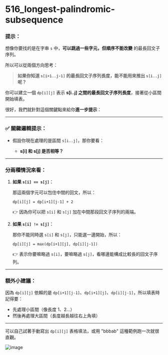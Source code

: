 # 516_longest-palindromic-subsequence


### 提示：

想像你要找的是在字串 `s` 中，**可以跳過一些字元，但順序不能改變** 的最長回文子序列。

所以可以從兩個方向思考：

> **如果你知道 `s[i+1..j-1]` 的最長回文子序列長度，能不能用來推出 `s[i..j]` 呢？**

你可以建立一個 `dp[i][j]` 表示 **s\[i..j] 之間的最長回文子序列長度**，接著從小區間開始填表。

很好，我們就針對這個關鍵點來給你**進一步提示**：

---

### ✅ 關鍵邏輯提示：

* 假設你現在處理的是區間 `s[i..j]`，那你要看：

  * **s\[i] 和 s\[j] 是否相等？**

---

### 分兩種情況來看：

1. **如果 `s[i] == s[j]`**：

   那這兩個字元可以包住中間的回文，所以：

   ```
   dp[i][j] = dp[i+1][j-1] + 2
   ```

   👉 因為你可以把 `s[i]` 和 `s[j]` 加在中間那段回文子序列的兩端。

2. **如果 `s[i] != s[j]`**：

   那你不能同時選 `s[i]` 和 `s[j]`，只能選一邊開始，所以：

   ```
   dp[i][j] = max(dp[i+1][j], dp[i][j-1])
   ```

   👉 表示你要嘛略過 `s[i]`，要嘛略過 `s[j]`，看哪邊能構成比較長的回文子序列。

---

### 額外小建議：

因為 `dp[i][j]` 依賴的是 `dp[i+1][j-1]`、`dp[i+1][j]`、`dp[i][j-1]`，所以填表時記得要：

* 先處理小區間（像長度 1、2...）
* 然後再處理大區間（長度越長越往右上角填）

---

可以自己試著手動寫出 `dp[i][j]` 表格填法，或用 "bbbab" 這種範例跑一次就很直觀。


![image](https://github.com/user-attachments/assets/639c4658-4443-4924-b0e3-5bd6571de27e)

